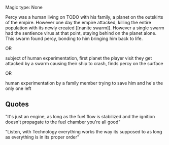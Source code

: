 Magic type: None

Percy was a human living on TODO with his family, a planet on the outskirts of the empire. However one day the empire attacked, killing the entire population with its newly created [[nanite swarm]]. However a single swarm had the sentience virus at that point, staying behind on the planet alone. This swarm found percy, bonding to him bringing him back to life.

OR 

subject of human experimentation, first planet the player visit they get attacked by a swarm causing their ship to crash, finds percy on the surface

OR 

human experimentation by a family member trying to save him and he's the only one left

## Quotes
"It's just an engine, as long as the fuel flow is stabilized and the ignition doesn't propagate to the fuel chamber you're all good"

"Listen, with Technology everything works the way its supposed to as long as everything is in its proper order"